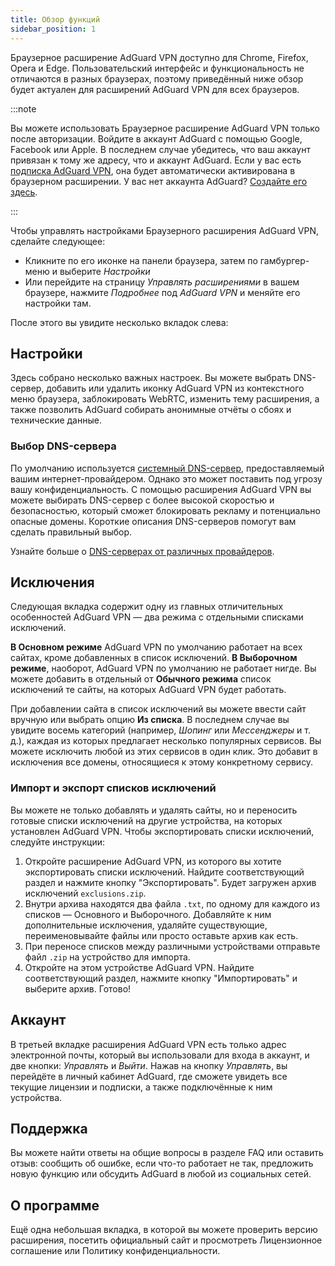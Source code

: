 ```yaml
---
title: Обзор функций
sidebar_position: 1
---
```


Браузерное расширение AdGuard VPN доступно для Chrome, Firefox, Opera и Edge. Пользовательский интерфейс и функциональность не отличаются в разных браузерах, поэтому приведённый ниже обзор будет актуален для расширений AdGuard VPN для всех браузеров.

:::note

Вы можете использовать Браузерное расширение AdGuard VPN только после авторизации. Войдите в аккаунт AdGuard с помощью Google, Facebook или Apple. В последнем случае убедитесь, что ваш аккаунт привязан к тому же адресу, что и аккаунт AdGuard. Если у вас есть [подписка AdGuard VPN](/general/subscription), она будет автоматически активирована в браузерном расширении. У вас нет аккаунта AdGuard? [Создайте его здесь](https://auth.adguard.com/registration.html).

:::

Чтобы управлять настройками Браузерного расширения AdGuard VPN, сделайте следующее:

- Кликните по его иконке на панели браузера, затем по гамбургер-меню и выберите *Настройки*
- Или перейдите на страницу *Управлять расширениями* в вашем браузере, нажмите *Подробнее* под *AdGuard VPN* и меняйте его настройки там.

После этого вы увидите несколько вкладок слева:

## Настройки

Здесь собрано несколько важных настроек. Вы можете выбрать DNS-сервер, добавить или удалить иконку AdGuard VPN из контекстного меню браузера, заблокировать WebRTC, изменить тему расширения, а также позволить AdGuard собирать анонимные отчёты о сбоях и технические данные.

### Выбор DNS-сервера

По умолчанию используется [системный DNS-сервер](https://adguard-dns.io/kb/general/dns-filtering/#what-is-dns), предоставляемый вашим интернет-провайдером. Однако это может поставить под угрозу вашу конфиденциальность. С помощью расширения AdGuard VPN вы можете выбирать DNS-сервер с более высокой скоростью и безопасностью, который сможет блокировать рекламу и потенциально опасные домены. Короткие описания DNS-серверов помогут вам сделать правильный выбор.

Узнайте больше о [DNS-серверах от различных провайдеров](https://adguard-dns.io/kb/general/dns-providers/).

## Исключения

Следующая вкладка содержит одну из главных отличительных особенностей AdGuard VPN — два режима с отдельными списками исключений.

**В Основном режиме** AdGuard VPN по умолчанию работает на всех сайтах, кроме добавленных в список исключений. **В Выборочном режиме**, наоборот, AdGuard VPN по умолчанию не работает нигде. Вы можете добавить в отдельный от **Обычного режима** список исключений те сайты, на которых AdGuard VPN будет работать.

При добавлении сайта в список исключений вы можете ввести сайт вручную или выбрать опцию **Из списка**. В последнем случае вы увидите восемь категорий (например, *Шопинг* или *Мессенджеры* и т. д.), каждая из которых предлагает несколько популярных сервисов. Вы можете исключить любой из этих сервисов в один клик. Это добавит в исключения все домены, относящиеся к этому конкретному сервису.

### Импорт и экспорт списков исключений

Вы можете не только добавлять и удалять сайты, но и переносить готовые списки исключений на другие устройства, на которых установлен AdGuard VPN. Чтобы экспортировать списки исключений, следуйте инструкции:

1. Откройте расширение AdGuard VPN, из которого вы хотите экспортировать списки исключений. Найдите соответствующий раздел и нажмите кнопку "Экспортировать". Будет загружен архив исключений `exclusions.zip`.
1. Внутри архива находятся два файла `.txt`, по одному для каждого из списков — Основного и Выборочного. Добавляйте к ним дополнительные исключения, удаляйте существующие, переименовывайте файлы или просто оставьте архив как есть.
1. При переносе списков между различными устройствами отправьте файл `.zip` на устройство для импорта.
1. Откройте на этом устройстве AdGuard VPN. Найдите соответствующий раздел, нажмите кнопку "Импортировать" и выберите архив. Готово!

## Аккаунт

В третьей вкладке расширения AdGuard VPN есть только адрес электронной почты, который вы использовали для входа в аккаунт, и две кнопки: *Управлять* и *Выйти*. Нажав на кнопку *Управлять*, вы перейдёте в личный кабинет AdGuard, где сможете увидеть все текущие лицензии и подписки, а также подключённые к ним устройства.

## Поддержка

Вы можете найти ответы на общие вопросы в разделе FAQ или оставить отзыв: сообщить об ошибке, если что-то работает не так, предложить новую функцию или обсудить AdGuard в любой из социальных сетей.

## О программе

Ещё одна небольшая вкладка, в которой вы можете проверить версию расширения, посетить официальный сайт и просмотреть Лицензионное соглашение или Политику конфиденциальности.
